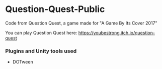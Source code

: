 # Question-Quest-Public
Code from Question Quest, a game made for "A Game By Its Cover 2017" 

You can play Question Quest here: https://youbestrong.itch.io/question-quest

### Plugins and Unity tools used
* DOTween
